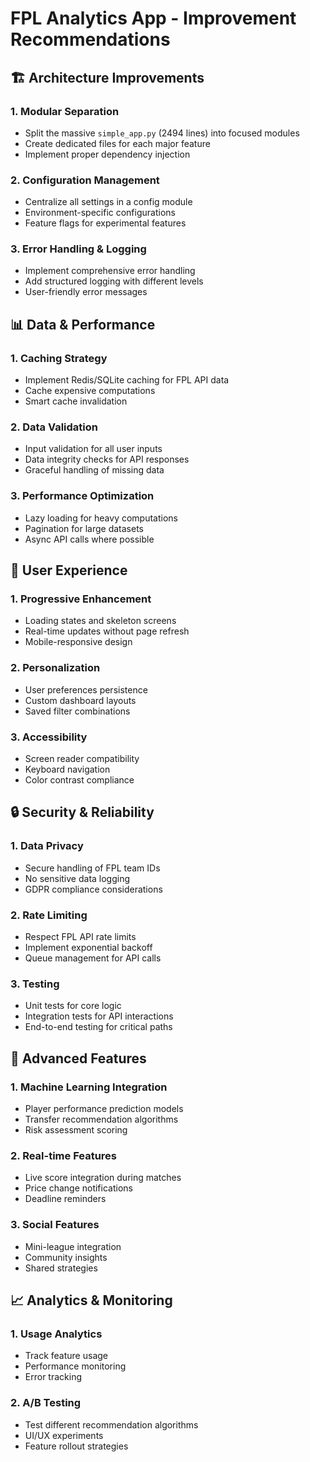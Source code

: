 # FPL Analytics App - Improvement Recommendations

## 🏗️ Architecture Improvements

### 1. Modular Separation
- Split the massive `simple_app.py` (2494 lines) into focused modules
- Create dedicated files for each major feature
- Implement proper dependency injection

### 2. Configuration Management
- Centralize all settings in a config module
- Environment-specific configurations
- Feature flags for experimental features

### 3. Error Handling & Logging
- Implement comprehensive error handling
- Add structured logging with different levels
- User-friendly error messages

## 📊 Data & Performance

### 1. Caching Strategy
- Implement Redis/SQLite caching for FPL API data
- Cache expensive computations
- Smart cache invalidation

### 2. Data Validation
- Input validation for all user inputs
- Data integrity checks for API responses
- Graceful handling of missing data

### 3. Performance Optimization
- Lazy loading for heavy computations
- Pagination for large datasets
- Async API calls where possible

## 🎨 User Experience

### 1. Progressive Enhancement
- Loading states and skeleton screens
- Real-time updates without page refresh
- Mobile-responsive design

### 2. Personalization
- User preferences persistence
- Custom dashboard layouts
- Saved filter combinations

### 3. Accessibility
- Screen reader compatibility
- Keyboard navigation
- Color contrast compliance

## 🔒 Security & Reliability

### 1. Data Privacy
- Secure handling of FPL team IDs
- No sensitive data logging
- GDPR compliance considerations

### 2. Rate Limiting
- Respect FPL API rate limits
- Implement exponential backoff
- Queue management for API calls

### 3. Testing
- Unit tests for core logic
- Integration tests for API interactions
- End-to-end testing for critical paths

## 🚀 Advanced Features

### 1. Machine Learning Integration
- Player performance prediction models
- Transfer recommendation algorithms
- Risk assessment scoring

### 2. Real-time Features
- Live score integration during matches
- Price change notifications
- Deadline reminders

### 3. Social Features
- Mini-league integration
- Community insights
- Shared strategies

## 📈 Analytics & Monitoring

### 1. Usage Analytics
- Track feature usage
- Performance monitoring
- Error tracking

### 2. A/B Testing
- Test different recommendation algorithms
- UI/UX experiments
- Feature rollout strategies
